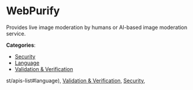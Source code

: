 # WebPurify


Provides live image moderation by humans or AI-based image moderation service.



**Categories**:
- [Security](https://github.com/apis-list/apis-list#security)
- [Language](https://github.com/apis-list/apis-list#language)
- [Validation & Verification](https://github.com/apis-list/apis-list#validation-and-verification)






st/apis-list#language), [Validation & Verification](https://github/apis-list/apis-list#validation-and-verification), [Security](https://github/apis-list/apis-list#security),


